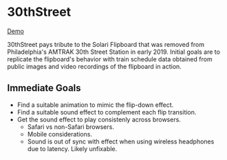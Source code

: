 # 30thStreet

[Demo](https://juliuso.com/projects/30thStreet/)

30thStreet pays tribute to the Solari Flipboard that was removed from Philadelphia's AMTRAK 30th Street Station in early 2019. Initial goals are to replicate the flipboard's behavior with train schedule data obtained from public images and video recordings of the flipboard in action.

## Immediate Goals

* Find a suitable animation to mimic the flip-down effect.
* Find a suitable sound effect to complement each flip transition.
* Get the sound effect to play consistenly across browsers.
  * Safari vs non-Safari browsers.
  * Mobile considerations.
  * Sound is out of sync with effect when using wireless headphones due to latency. Likely unfixable.
